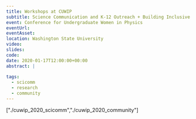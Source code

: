 ```yaml
---
title: Workshops at CUWIP
subtitle: Science Communication and K-12 Outreach + Building Inclusive Communities
event: Conference for Undergraduate Women in Physics
eventUrl: 
eventAsset:
location: Washington State University
video: 
slides: 
code:
date: 2020-01-17T12:00:00+00:00
abstract: |
  
tags:
  - scicomm
  - research
  - community
---
```

["./cuwip_2020_scicomm","./cuwip_2020_community"]
